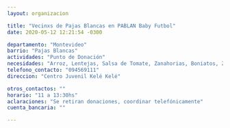 ```yaml
---
layout: organizacion

title: "Vecinxs de Pajas Blancas en PABLAN Baby Futbol"
date: 2020-05-12 12:21:54 -0300

departamento: "Montevideo"
barrio: "Pajas Blancas"
actividades: "Punto de Donación"
necesidades: "Arroz, Lentejas, Salsa de Tomate, Zanahorias, Boniatos, Zapallo, Papas, Fideos, Pollo, Carne"
telefono_contacto: "094569111"
direccion: "Centro Juvenil Kelé Kelé"

otros_contactos: ""
horario: "11 a 13:30hs"
aclaraciones: "Se retiran donaciones, coordinar telefónicamente"
cuenta_bancaria: ""

---
```

